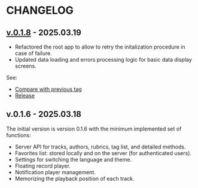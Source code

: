 <!--
 @since 2025.03.19, 22:43
 @changed 2025.03.19, 22:43
-->

# CHANGELOG

## [v.0.1.8](https://github.com/lilliputten/march-tales-flutter-app/releases/tag/march-tales-app-v.0.1.8) - 2025.03.19

- Refactored the root app to allow to retry the initalization procedure in case of failure.
- Updated data loading and errors processing logic for basic data display screens.

See:

- [Compare with previous tag](https://github.com/lilliputten/march-tales-flutter-app/compare/march-tales-app-v.0.1.4...march-tales-app-v.0.1.8)
- [Release](https://github.com/lilliputten/march-tales-flutter-app/releases/tag/march-tales-app-v.0.1.8)

## v.0.1.6 - 2025.03.18

The initial version is version 0.1.6 with the minimum implemented set of functions:

- Server API for tracks, authors, rubrics, tag list, and detailed methods.
- Favorites list: stored locally and on the server (for authenticated users).
- Settings for switching the language and theme.
- Floating record player.
- Notification player management.
- Memorizing the playback position of each track.

